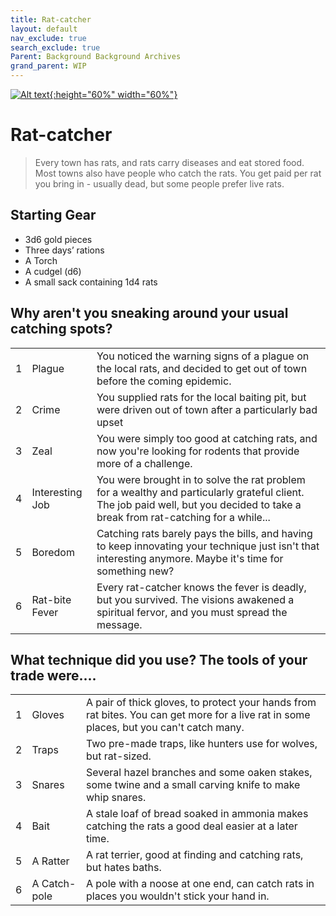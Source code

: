 ```yaml
---
title: Rat-catcher
layout: default
nav_exclude: true
search_exclude: true
Parent: Background Background Archives
grand_parent: WIP
---
```


[![Alt text](/img/backgrounds/ratcatcher.jpg "The Rat Catcher, illustrated by Johannes van Vliet"){:height="60%" width="60%"}](/img/backgrounds/ratcatcher.jpg)

# Rat-catcher

 > Every town has rats, and rats carry diseases and eat stored food. Most towns also have people who catch the rats. You get paid per rat you bring in - usually dead, but some people prefer live rats. 

## Starting Gear

- 3d6 gold pieces
- Three days’ rations
- A Torch
- A cudgel (d6)
- A small sack containing 1d4 rats

## Why aren't you sneaking around your usual catching spots?

|      |      |      |
| ---- | ---- | ---- |
| 1 |      Plague     | You noticed the warning signs of a plague on the local rats, and decided to get out of town before the coming epidemic. |
| 2 |      Crime      | You supplied rats for the local baiting pit, but were driven out of town after a particularly bad upset |
| 3 |      Zeal       | You were simply too good at catching rats, and now you're looking for rodents that provide more of a challenge. |
| 4 | Interesting Job | You were brought in to solve the rat problem for a wealthy and particularly grateful client. The job paid well, but you decided to take a break from rat-catching for a while... |
| 5 |     Boredom     | Catching rats barely pays the bills, and having to keep innovating your technique just isn't that interesting anymore. Maybe it's time for something new? |
| 6 | Rat-bite Fever  | Every rat-catcher knows the fever is deadly, but you survived. The visions awakened a spiritual fervor, and you must spread the message. |

## What technique did you use? The tools of your trade were....

|      |      |      |
| ---- | ---- | ---- |
| 1 |    Gloves    | A pair of thick gloves, to protect your hands from rat bites. You can get more for a live rat in some places, but you can't catch many. |
| 2 |    Traps     | Two pre-made traps, like hunters use for wolves, but rat-sized. |
| 3 |    Snares    | Several hazel branches and some oaken stakes, some twine and a small carving knife to make whip snares. |
| 4 |     Bait     | A stale loaf of bread soaked in ammonia makes catching the rats a good deal easier at a later time. |
| 5 |   A Ratter   | A rat terrier, good at finding and catching rats, but hates baths. |
| 6 | A Catch-pole | A pole with a noose at one end, can catch rats in places you wouldn't stick your hand in. |
